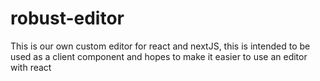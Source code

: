 # robust-editor
This is our own custom editor for react and nextJS, this is intended to be used as a client component and hopes to make it easier to use an editor with react
